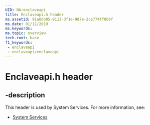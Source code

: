 ```yaml
---
UID: NA:enclaveapi
title: Enclaveapi.h header
ms.assetid: 91a0db05-9113-3f1e-987e-2ce774ff0b6f
ms.date: 01/11/2019
ms.keywords: 
ms.topic: overview
tech.root: base
f1_keywords:
 - enclaveapi
 - enclaveapi/enclaveapi
---
```


# Enclaveapi.h header


## -description

This header is used by System Services. For more information, see:

- [System Services](../_base/index.md)

